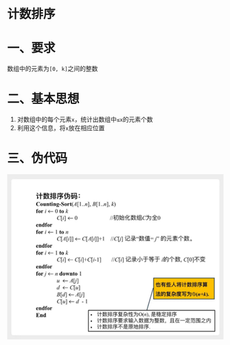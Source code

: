 # 计数排序

# 一、要求

数组中的元素为`[0, k]`之间的整数

# 二、基本思想

1. 对数组中的每个元素`x`，统计出数组中`≤x`的元素个数
2. 利用这个信息，将`x`放在相应位置

# 三、伪代码

![counting_sort](pngs/counting_sort.png)